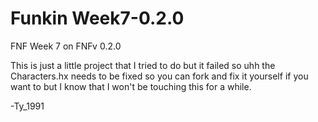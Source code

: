 # Funkin Week7-0.2.0
 FNF Week 7 on FNFv 0.2.0

This is just a little project that I tried to do but it failed so uhh the Characters.hx needs to be fixed so you can fork and fix it yourself if you want to but I know that I won't be touching this for a while.

-Ty_1991
